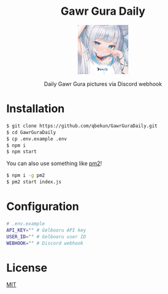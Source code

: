 <div align="center">
  <h1>Gawr Gura Daily</h1>
  <img src="https://raw.githubusercontent.com/qbekun/GawrGuraDaily/refs/heads/main/FgNW12YVEAAf--4.png" height="128" />
  <p>Daily Gawr Gura pictures via Discord webhook<p>
</div>

# Installation

```bash
$ git clone https://github.com/qbekun/GawrGuraDaily.git
$ cd GawrGuraDaily
$ cp .env.example .env
$ npm i
$ npm start
```

You can also use something like [pm2](https://pm2.keymetrics.io/)!

```bash
$ npm i -g pm2
$ pm2 start index.js
```

# Configuration

```sh
# .env.example
API_KEY="" # Gelbooru API key
USER_ID="" # Gelbooru user ID
WEBHOOK="" # Discord webhook
```

# License

[MIT](https://github.com/FireStreaker2/HutaoDaily/blob/main/LICENSE)
